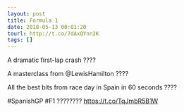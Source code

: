 ```yaml
---
layout: post
title: Formula 1
date: 2018-05-13 00:01:20
tourl: http://t.co/7dAxQYnn2K
tags: []
---
```

A dramatic first-lap crash ????

A masterclass from @LewisHamilton ????

All the best bits from race day in Spain in 60 seconds ????

#SpanishGP #F1 ???????? https://t.co/TqJmbR5B1W